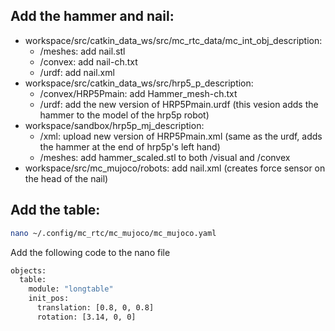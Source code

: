 ## Add the hammer and nail:

- workspace/src/catkin_data_ws/src/mc_rtc_data/mc_int_obj_description:
    - /meshes: add nail.stl
    - /convex: add nail-ch.txt
    - /urdf: add nail.xml
- workspace/src/catkin_data_ws/src/hrp5_p_description:
    - /convex/HRP5Pmain: add Hammer_mesh-ch.txt
    - /urdf: add the new version of HRP5Pmain.urdf (this vesion adds the hammer to the model of the hrp5p robot)
- workspace/sandbox/hrp5p_mj_description:
    - /xml: upload new version of HRP5Pmain.xml (same as the urdf, adds the hammer at the end of hrp5p's left hand)
    - /meshes: add hammer_scaled.stl to both /visual and /convex
- workspace/src/mc_mujoco/robots: add nail.xml (creates force sensor on the head of the nail)

## Add the table:

```bash
nano ~/.config/mc_rtc/mc_mujoco/mc_mujoco.yaml
```
Add the following code to the nano file  

```bash
objects:
  table:
    module: "longtable"
    init_pos:
      translation: [0.8, 0, 0.8]
      rotation: [3.14, 0, 0]
